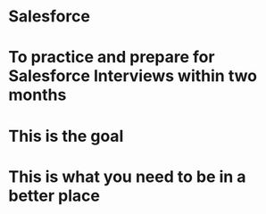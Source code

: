 # Salesforce
# To practice and prepare for Salesforce Interviews within two months
# This is the goal
# This is what you need to be in a better place

